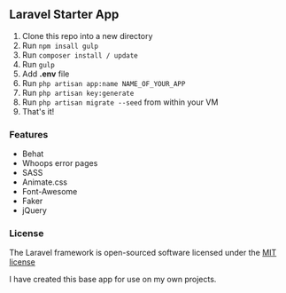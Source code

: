 ## Laravel Starter App

1. Clone this repo into a new directory
2. Run `npm insall gulp`
3. Run `composer install / update`
4. Run `gulp`
5. Add <b>.env</b> file
6. Run `php artisan app:name NAME_OF_YOUR_APP`
7. Run `php artisan key:generate`
8. Run `php artisan migrate --seed` from within your VM
9. That's it!

### Features
* Behat
* Whoops error pages
* SASS
* Animate.css
* Font-Awesome
* Faker
* jQuery

### License

The Laravel framework is open-sourced software licensed under the [MIT license](http://opensource.org/licenses/MIT)

I have created this base app for use on my own projects.
